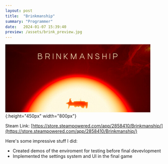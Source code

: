 ```yaml
---
layout: post
title:  "Brinkmanship"
summary: "Programmer"
date:   2024-01-07 15:39:40
preview: /assets/brink_preview.jpg
---
```


![Picture 1](/assets/brink_fullsize.jpg){:height="450px" width="800px"}

Steam Link: [https://store.steampowered.com/app/2858410/Brinkmanship/](https://store.steampowered.com/app/2858410/Brinkmanship/)

Here's some impressive stuff I did:
* Created demos of the enviroment for testing before final devevlopment
* Implemented the settings system and UI in the final game

